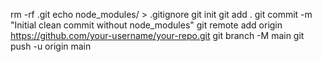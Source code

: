 rm -rf .git
echo node_modules/ > .gitignore
git init
git add .
git commit -m "Initial clean commit without node_modules"
git remote add origin https://github.com/your-username/your-repo.git
git branch -M main
git push -u origin main
